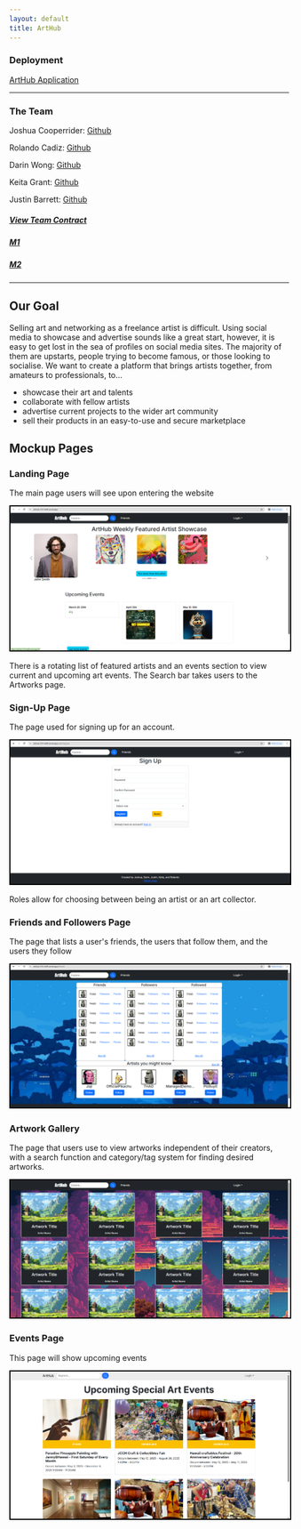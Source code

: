 ```yaml
---
layout: default
title: ArtHub
---
```

### Deployment

[ArtHub Application](https://arthub-314-git-main-keita-grants-projects.vercel.app/)

---
### The Team
Joshua Cooperrider: [Github](https://github.com/joshuacooperrider)

Rolando Cadiz: [Github](https://github.com/rolando-cadiz)

Darin Wong: [Github](https://github.com/darinw7)

Keita Grant: [Github](https://github.com/KeitaGrant)

Justin Barrett: [Github](https://github.com/Justinrb998)

##### [View Team Contract](https://github.com/arthub-final-project/arthub.github.io/blob/main/Team%20Contract.pdf)

##### [M1](https://github.com/orgs/arthub-final-project/projects/3)

##### [M2](https://github.com/orgs/arthub-final-project/projects/4)

---

## Our Goal
Selling art and networking as a freelance artist is difficult. Using social media to showcase and advertise sounds like a great start, however, it is easy to get lost in the sea of profiles on social media sites. The majority of them are upstarts, people trying to become famous, or those looking to socialise. We want to create a platform that brings artists together, from amateurs to professionals, to...
- showcase their art and talents
- collaborate with fellow artists
- advertise current projects to the wider art community
- sell their products in an easy-to-use and secure marketplace

## Mockup Pages

### Landing Page

The main page users will see upon entering the website

<img src="Images/DeploymentPic.png" style="border: 2px solid black !important;">

There is a rotating list of featured artists and an events section to view current and upcoming art events. The Search bar takes users to the Artworks page.

### Sign-Up Page

The page used for signing up for an account.
  
<img src="Images/signup-2.png" style="border: 2px solid black;">

Roles allow for choosing between being an artist or an art collector.

### Friends and Followers Page

The page that lists a user's friends, the users that follow them, and the users they follow

<img src="Images/friends-mockup-2.png" style="border: 2px solid black;">

### Artwork Gallery

The page that users use to view artworks independent of their creators, with a search function and category/tag system for finding desired artworks.

<img src="Images/artworks.png" style="border: 2px solid black;">


### Events Page 

This page will show upcoming events 

<img src="Images/Events-Page-Mockup.png" alt="Events Page Mockup" style="border: 2px solid black;">

